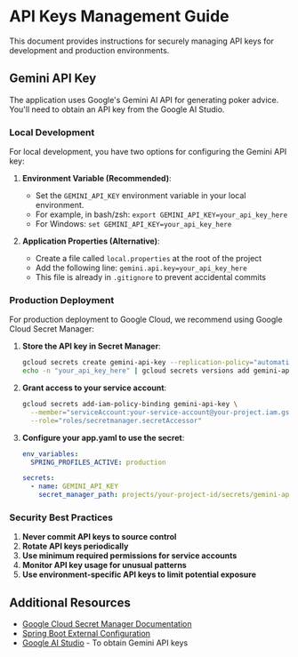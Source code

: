 # API Keys Management Guide

This document provides instructions for securely managing API keys for development and production environments.

## Gemini API Key

The application uses Google's Gemini AI API for generating poker advice. You'll need to obtain an API key from the Google AI Studio.

### Local Development

For local development, you have two options for configuring the Gemini API key:

1. **Environment Variable (Recommended)**:
   - Set the `GEMINI_API_KEY` environment variable in your local environment.
   - For example, in bash/zsh: `export GEMINI_API_KEY=your_api_key_here`
   - For Windows: `set GEMINI_API_KEY=your_api_key_here`

2. **Application Properties (Alternative)**:
   - Create a file called `local.properties` at the root of the project
   - Add the following line: `gemini.api.key=your_api_key_here`
   - This file is already in `.gitignore` to prevent accidental commits

### Production Deployment

For production deployment to Google Cloud, we recommend using Google Cloud Secret Manager:

1. **Store the API key in Secret Manager**:
   ```bash
   gcloud secrets create gemini-api-key --replication-policy="automatic"
   echo -n "your_api_key_here" | gcloud secrets versions add gemini-api-key --data-file=-
   ```

2. **Grant access to your service account**:
   ```bash
   gcloud secrets add-iam-policy-binding gemini-api-key \
     --member="serviceAccount:your-service-account@your-project.iam.gserviceaccount.com" \
     --role="roles/secretmanager.secretAccessor"
   ```

3. **Configure your app.yaml to use the secret**:
   ```yaml
   env_variables:
     SPRING_PROFILES_ACTIVE: production
   
   secrets:
     - name: GEMINI_API_KEY
       secret_manager_path: projects/your-project-id/secrets/gemini-api-key/versions/latest
   ```

### Security Best Practices

1. **Never commit API keys to source control**
2. **Rotate API keys periodically**
3. **Use minimum required permissions for service accounts**
4. **Monitor API key usage for unusual patterns**
5. **Use environment-specific API keys to limit potential exposure**

## Additional Resources

- [Google Cloud Secret Manager Documentation](https://cloud.google.com/secret-manager/docs)
- [Spring Boot External Configuration](https://docs.spring.io/spring-boot/docs/current/reference/html/features.html#features.external-config)
- [Google AI Studio](https://ai.google.dev/) - To obtain Gemini API keys 